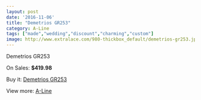 ```yaml
---
layout: post
date: '2016-11-06'
title: "Demetrios GR253"
category: A-Line
tags: ["made","wedding","discount","charming","custom"]
image: http://www.extralace.com/980-thickbox_default/demetrios-gr253.jpg
---
```

Demetrios GR253

On Sales: **$419.98**
<a href="https://www.extralace.com/a-line/470-demetrios-gr253.html"><amp-img layout="responsive" width="600" height="600" src="//www.extralace.com/980-thickbox_default/demetrios-gr253.jpg" alt="Demetrios GR253 0" /></a>
<a href="https://www.extralace.com/a-line/470-demetrios-gr253.html"><amp-img layout="responsive" width="600" height="600" src="//www.extralace.com/981-thickbox_default/demetrios-gr253.jpg" alt="Demetrios GR253 1" /></a>
<a href="https://www.extralace.com/a-line/470-demetrios-gr253.html"><amp-img layout="responsive" width="600" height="600" src="//www.extralace.com/982-thickbox_default/demetrios-gr253.jpg" alt="Demetrios GR253 2" /></a>

Buy it: [Demetrios GR253](https://www.extralace.com/a-line/470-demetrios-gr253.html "Demetrios GR253")

View more: [A-Line](https://www.extralace.com/2-a-line "A-Line")